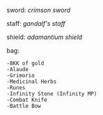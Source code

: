 sword: *crimson sword*

staff: *gandalf's staff*

shield: *adamantium shield*

bag: 

	-8KK of gold
	-Alaude
	-Grimorio
	-Medicinal Herbs
	-Runes
	-Infinity Stone (Infinity MP)
	-Combat Knife
	-Battle Bow